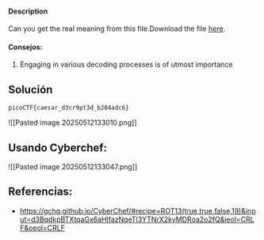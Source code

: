 #### Description

Can you get the real meaning from this file.Download the file [here](https://artifacts.picoctf.net/c_titan/3/enc_flag).
#### Consejos:
1.  Engaging in various decoding processes is of utmost importance

## Solución

```
picoCTF{caesar_d3cr9pt3d_b204adc6}
```

![[Pasted image 20250512133010.png]]
## Usando Cyberchef:
![[Pasted image 20250512133047.png]]

## Referencias:
* https://gchq.github.io/CyberChef/#recipe=ROT13(true,true,false,19)&input=d3BqdkpBTXtqaGx6aHlfazNqeTl3YTNrX2kyMDRoa2o2fQ&ieol=CRLF&oeol=CRLF

